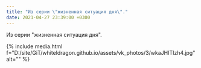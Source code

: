 ```yaml
---
title: "Из серии \"жизненная ситуация дня\"."
date: 2021-04-27 23:39:00 +0300
---
```


Из серии "жизненная ситуация дня".

{% include media.html f="D:/site/GiT/whiteldragon.github.io/assets/vk_photos/3/wkaJHITIzh4.jpg" alt="" %}
